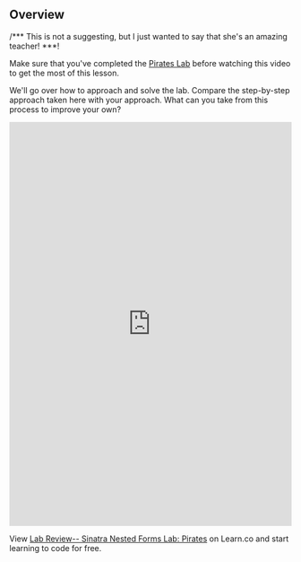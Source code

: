## Overview

/*** This is not a suggesting, but I just wanted to say that she's an amazing teacher! ***!

Make sure that you've completed the [Pirates Lab](https://github.com/learn-co-curriculum/sinatra-nested-forms) before watching this video to get the most of this lesson. 

We'll go over how to approach and solve the lab. Compare the step-by-step approach taken here with your approach. What can you take from this process to improve your own? 


<iframe width="100%" height="720" src="https://www.youtube.com/embed/kgHN11dQ3H0?rel=0&amp;showinfo=0" frameborder="0" allowfullscreen></iframe>

<p class='util--hide'>View <a href='https://learn.co/lessons/lab-review-sinatra-nested-forms-lab-pirates'>Lab Review-- Sinatra Nested Forms Lab: Pirates</a> on Learn.co and start learning to code for free.</p>
